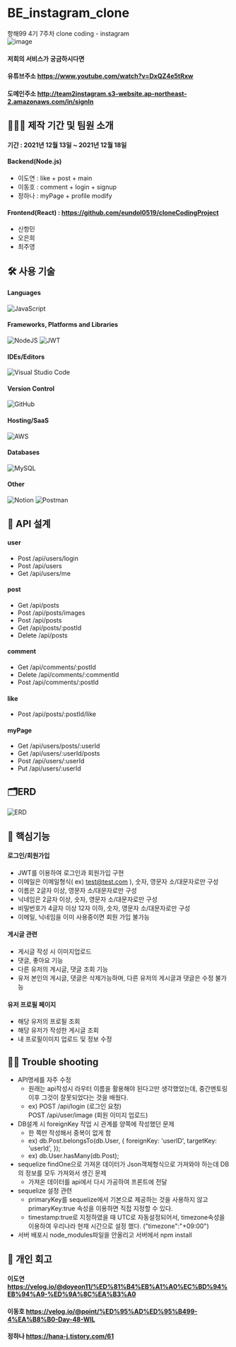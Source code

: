 # BE_instagram_clone
항해99 4기 7주차 clone coding - instagram<br>
![image](https://user-images.githubusercontent.com/80023108/146629670-a0389404-6eca-438d-8733-eaf8d0ff945d.png)
#### 저희의 서비스가 궁금하시다면
#### 유튜브주소 https://www.youtube.com/watch?v=DxQZ4e5tRxw
#### 도메인주소 http://team2instagram.s3-website.ap-northeast-2.amazonaws.com/in/signIn
## 🧑🏻‍💻 제작 기간 및 팀원 소개
#### 기간 : 2021년 12월 13일 ~ 2021년 12월 18일
#### Backend(Node.js)
- 이도연 : like + post + main
- 이동호 : comment + login + signup
- 정하나 : myPage + profile modify

#### Frontend(React) : https://github.com/eundol0519/cloneCodingProject
- 신항민
- 오은희
- 최주영

## 🛠 사용 기술
#### Languages
![JavaScript](https://img.shields.io/badge/javascript-%23323330.svg?style=for-the-badge&logo=javascript&logoColor=%23F7DF1E)
#### Frameworks, Platforms and Libraries
![NodeJS](https://img.shields.io/badge/node.js-6DA55F?style=for-the-badge&logo=node.js&logoColor=white)
![JWT](https://img.shields.io/badge/JWT-black?style=for-the-badge&logo=JSON%20web%20tokens)
#### IDEs/Editors
![Visual Studio Code](https://img.shields.io/badge/Visual%20Studio%20Code-0078d7.svg?style=for-the-badge&logo=visual-studio-code&logoColor=white)
#### Version Control
![GitHub](https://img.shields.io/badge/github-%23121011.svg?style=for-the-badge&logo=github&logoColor=white)
#### Hosting/SaaS
![AWS](https://img.shields.io/badge/AWS-%23FF9900.svg?style=for-the-badge&logo=amazon-aws&logoColor=white)
#### Databases
![MySQL](https://img.shields.io/badge/mysql-4479A1?style=flat-square&logo=mysql&logoColor=white)
#### Other
![Notion](https://img.shields.io/badge/Notion-%23000000.svg?style=for-the-badge&logo=notion&logoColor=white)
![Postman](https://img.shields.io/badge/Postman-FF6C37?style=for-the-badge&logo=postman&logoColor=white)
## 🎢 API 설계
#### user
- Post /api/users/login
- Post /api/users
- Get /api/users/me
#### post
- Get /api/posts
- Post /api/posts/images
- Post /api/posts
- Get /api/posts/:postId
- Delete /api/posts
#### comment
- Get /api/comments/:postId
- Delete /api/comments/:commentId
- Post /api/comments/:postId
#### like
- Post /api/posts/:postId/like
#### myPage
- Get /api/users/posts/:userId
- Get /api/users/:userId/posts
- Post /api/users/:userId
- Put /api/users/:userId

## 🗂ERD
![ERD](https://user-images.githubusercontent.com/93478396/146630306-61d678bd-df03-4613-972b-7aa69eb62c0d.png)


## 📜 핵심기능
#### 로그인/회원가입
- JWT를 이용하여 로그인과 회원가입 구현
- 이메일은 이메일형식( ex) test@test.com ), 숫자, 영문자 소/대문자로만 구성
- 이름은 2글자 이상, 영문자 소/대문자로만 구성
- 닉네임은 2글자 이상, 숫자, 영문자 소/대문자로만 구성
- 비밀번호가 4글자 이상 12자 이하, 숫자, 영문자 소/대문자로만 구성
- 이메일, 닉네임을 이미 사용중이면 회원 가입 불가능
#### 게시글 관련
- 게시글 작성 시 이미지업로드
- 댓글, 좋아요 기능
- 다른 유저의 게시글, 댓글 조회 기능
- 유저 본인의 게시글, 댓글은 삭제가능하며, 다른 유저의 게시글과 댓글은 수정 불가능
#### 유저 프로필 페이지
- 해당 유저의 프로필 조회
- 해당 유저가 작성한 게시글 조회
- 내 프로필이미지 업로드 및 정보 수정
## 🤦🏻 Trouble shooting
- API명세를 자주 수정
    - 원래는 api작성시 라우터 이름을 활용해야 된다고만 생각했었는데, 중간멘토링 이후 그것이 잘못되었다는 것을 배웠다. 
    - ex) POST /api/login (로그인 요청) <br>
          POST /api/user/image (회원 이미지 업로드)
- DB설계 시 foreignKey 작업 시 관계를 양쪽에 작성했던 문제
    - 한 쪽만 작성해서 중복이 없게 함
    - ex) db.Post.belongsTo(db.User, { foreignKey: 'userID', targetKey: 'userId', });
    - ex) db.User.hasMany(db.Post);
- sequelize findOne으로 가져온 데이터가 Json객체형식으로 가져와야 하는데 DB의 정보를 모두 가져와서 생긴 문제
    - 가져온 데이터를 api에서 다시 가공하여 프론트에 전달
- sequelize 설정 관련
    - primaryKey를 sequelize에서 기본으로 제공하는 것을 사용하지 않고 primaryKey:true 속성을 이용하면 직접 지정할 수 있다.
    - timestamp:true로 지정하였을 때 UTC로 자동설정되어서, timezone속성을 이용하여 우리나라 현재 시간으로 설정 했다. ("timezone":"+09:00")
- 서버 배포시 node_modules파일을 안올리고 서버에서 npm install 

## 🍻 개인 회고
#### 이도연 https://velog.io/@doyeon11/%ED%81%B4%EB%A1%A0%EC%BD%94%EB%94%A9-%ED%9A%8C%EA%B3%A0
#### 이동호 https://velog.io/@point/%ED%95%AD%ED%95%B499-4%EA%B8%B0-Day-48-WIL
#### 정하나 https://hana-j.tistory.com/61
